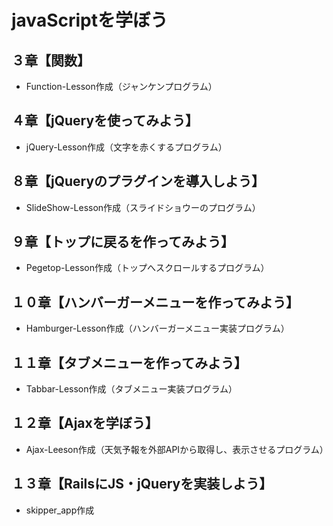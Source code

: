 # javaScriptを学ぼう

## ３章【関数】
* Function-Lesson作成（ジャンケンプログラム）

## ４章【jQueryを使ってみよう】
* jQuery-Lesson作成（文字を赤くするプログラム）

## ８章【jQueryのプラグインを導入しよう】
* SlideShow-Lesson作成（スライドショウーのプログラム）

## ９章【トップに戻るを作ってみよう】
* Pegetop-Lesson作成（トップへスクロールするプログラム）

## １０章【ハンバーガーメニューを作ってみよう】
* Hamburger-Lesson作成（ハンバーガーメニュー実装プログラム）

## １１章【タブメニューを作ってみよう】
* Tabbar-Lesson作成（タブメニュー実装プログラム）

## １２章【Ajaxを学ぼう】
* Ajax-Leeson作成（天気予報を外部APIから取得し、表示させるプログラム）

## １３章【RailsにJS・jQueryを実装しよう】
* skipper_app作成